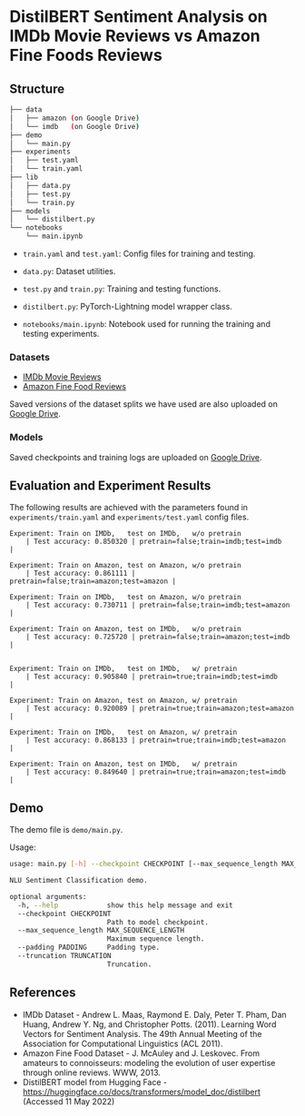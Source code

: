 # DistilBERT Sentiment Analysis on IMDb Movie Reviews vs Amazon Fine Foods Reviews

## Structure

```bash
├── data
│   ├── amazon (on Google Drive)
│   └── imdb   (on Google Drive)
├── demo
│   └── main.py
├── experiments
│   ├── test.yaml
│   └── train.yaml
├── lib
│   ├── data.py
│   ├── test.py
│   └── train.py
├── models
│   └── distilbert.py
└── notebooks
    └── main.ipynb
```

* `train.yaml` and `test.yaml`: Config files for training and testing.

* `data.py`: Dataset utilities.

* `test.py` and `train.py`: Training and testing functions.

* `distilbert.py`: PyTorch-Lightning model wrapper class.

* `notebooks/main.ipynb`: Notebook used for running the training and testing experiments.

### Datasets

- [IMDb Movie Reviews](https://www.kaggle.com/datasets/lakshmi25npathi/imdb-dataset-of-50k-movie-reviews)
- [Amazon Fine Food Reviews](https://www.kaggle.com/datasets/snap/amazon-fine-food-reviews)

Saved versions of the dataset splits we have used are also uploaded on [Google Drive](https://drive.google.com/drive/folders/1QPsU2oStKSmq7XB-qevKKtVoqf9-ySW2?usp=sharing).

### Models

Saved checkpoints and training logs are uploaded on [Google Drive](https://drive.google.com/file/d/1eoQ3kPVBSByyOL6iOH9vhgHjwy_LjkFM/view).

## Evaluation and Experiment Results

The following results are achieved with the parameters found in `experiments/train.yaml` and `experiments/test.yaml` config files.

```
Experiment: Train on IMDb,   test on IMDb,   w/o pretrain
    | Test accuracy: 0.850320 | pretrain=false;train=imdb;test=imdb     |

Experiment: Train on Amazon, test on Amazon, w/o pretrain
    | Test accuracy: 0.861111 | pretrain=false;train=amazon;test=amazon |

Experiment: Train on IMDb,   test on Amazon, w/o pretrain
    | Test accuracy: 0.730711 | pretrain=false;train=imdb;test=amazon   |

Experiment: Train on Amazon, test on IMDb,   w/o pretrain
    | Test accuracy: 0.725720 | pretrain=false;train=amazon;test=imdb   |


Experiment: Train on IMDb,   test on IMDb,   w/ pretrain
    | Test accuracy: 0.905840 | pretrain=true;train=imdb;test=imdb      |

Experiment: Train on Amazon, test on Amazon, w/ pretrain
    | Test accuracy: 0.920089 | pretrain=true;train=amazon;test=amazon  |

Experiment: Train on IMDb,   test on Amazon, w/ pretrain
    | Test accuracy: 0.868133 | pretrain=true;train=imdb;test=amazon    |

Experiment: Train on Amazon, test on IMDb,   w/ pretrain
    | Test accuracy: 0.849640 | pretrain=true;train=amazon;test=imdb    |
```
## Demo

The demo file is `demo/main.py`.

Usage:
```bash
usage: main.py [-h] --checkpoint CHECKPOINT [--max_sequence_length MAX_SEQUENCE_LENGTH] [--padding PADDING] [--truncation TRUNCATION]

NLU Sentiment Classification demo.

optional arguments:
  -h, --help            show this help message and exit
  --checkpoint CHECKPOINT
                        Path to model checkpoint.
  --max_sequence_length MAX_SEQUENCE_LENGTH
                        Maximum sequence length.
  --padding PADDING     Padding type.
  --truncation TRUNCATION
                        Truncation.
```

## References

* IMDb Dataset - Andrew L. Maas, Raymond E. Daly, Peter T. Pham, Dan Huang, Andrew Y. Ng, and Christopher Potts. (2011). Learning Word Vectors for Sentiment Analysis. The 49th Annual Meeting of the Association for Computational Linguistics (ACL 2011).
* Amazon Fine Food Dataset - J. McAuley and J. Leskovec. From amateurs to connoisseurs: modeling the evolution of user expertise through online reviews. WWW, 2013.
* DistilBERT model from Hugging Face - https://huggingface.co/docs/transformers/model_doc/distilbert (Accessed 11 May 2022)

